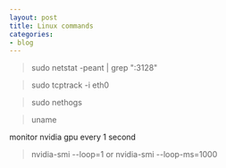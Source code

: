 ```yaml
---
layout: post
title: Linux commands
categories:
- blog
---
```

> sudo netstat -peant \| grep ":3128"

> sudo tcptrack -i eth0

> sudo nethogs

> uname 

monitor nvidia gpu every 1 second

> nvidia-smi --loop=1 or nvidia-smi --loop-ms=1000

